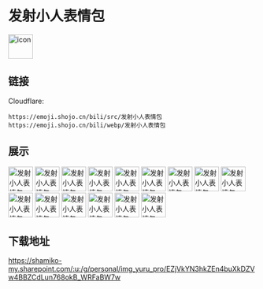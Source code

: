 # 发射小人表情包
<img src="https://emoji.shojo.cn/bili/src/发射小人表情包/icon.png" width="50" height="50" alt="icon">

## 链接
Cloudflare:
```
https://emoji.shojo.cn/bili/src/发射小人表情包
https://emoji.shojo.cn/bili/webp/发射小人表情包
```
## 展示
<img src="https://emoji.shojo.cn/bili/src/发射小人表情包/发射小人表情包-反了.png" width="50" height="50" alt="发射小人表情包-反了">
<img src="https://emoji.shojo.cn/bili/src/发射小人表情包/发射小人表情包-大震惊.png" width="50" height="50" alt="发射小人表情包-大震惊">
<img src="https://emoji.shojo.cn/bili/src/发射小人表情包/发射小人表情包-发射彩虹.png" width="50" height="50" alt="发射小人表情包-发射彩虹">
<img src="https://emoji.shojo.cn/bili/src/发射小人表情包/发射小人表情包-假装乐观.png" width="50" height="50" alt="发射小人表情包-假装乐观">
<img src="https://emoji.shojo.cn/bili/src/发射小人表情包/发射小人表情包-令人头大.png" width="50" height="50" alt="发射小人表情包-令人头大">
<img src="https://emoji.shojo.cn/bili/src/发射小人表情包/发射小人表情包-大佬喝茶.png" width="50" height="50" alt="发射小人表情包-大佬喝茶">
<img src="https://emoji.shojo.cn/bili/src/发射小人表情包/发射小人表情包-比个心.png" width="50" height="50" alt="发射小人表情包-比个心">
<img src="https://emoji.shojo.cn/bili/src/发射小人表情包/发射小人表情包-okk.png" width="50" height="50" alt="发射小人表情包-okk">
<img src="https://emoji.shojo.cn/bili/src/发射小人表情包/发射小人表情包-无语.png" width="50" height="50" alt="发射小人表情包-无语">
<img src="https://emoji.shojo.cn/bili/src/发射小人表情包/发射小人表情包-毫无头绪.png" width="50" height="50" alt="发射小人表情包-毫无头绪">
<img src="https://emoji.shojo.cn/bili/src/发射小人表情包/发射小人表情包-怒了.png" width="50" height="50" alt="发射小人表情包-怒了">
<img src="https://emoji.shojo.cn/bili/src/发射小人表情包/发射小人表情包-摇花手.png" width="50" height="50" alt="发射小人表情包-摇花手">
<img src="https://emoji.shojo.cn/bili/src/发射小人表情包/发射小人表情包-变傻光波.png" width="50" height="50" alt="发射小人表情包-变傻光波">
<img src="https://emoji.shojo.cn/bili/src/发射小人表情包/发射小人表情包-记得吃药.png" width="50" height="50" alt="发射小人表情包-记得吃药">
<img src="https://emoji.shojo.cn/bili/src/发射小人表情包/发射小人表情包-emo.png" width="50" height="50" alt="发射小人表情包-emo">

## 下载地址

https://shamiko-my.sharepoint.com/:u:/g/personal/img_yuru_pro/EZjVkYN3hkZEn4buXkDZVw4BBZCdLun768okB_WRFaBW7w